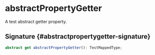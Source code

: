 # abstractPropertyGetter

A test abstract getter property.  

## Signature {#abstractpropertygetter-signature}

```typescript
abstract get abstractPropertyGetter(): TestMappedType;
```

